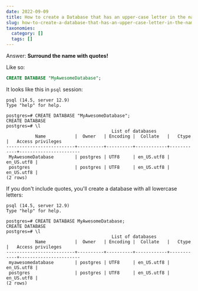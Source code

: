 ```yaml
---
date: 2022-09-09
title: How to create a Database that has an upper-case letter in the name
slug: how-to-create-a-database-that-has-an-upper-case-letter-in-the-name
taxonomies:
  category: []
  tags: []
---
```


Answer: **Surround the name with quotes!**

Like so:

```sql
CREATE DATABASE "MyAwesomeDatabase";
```

It looks like this in `psql` session:

```psql,linenos,hl_lines=4 10
psql (14.5, server 12.9)
Type "help" for help.

postgres=# CREATE DATABASE "MyAwesomeDatabase";
CREATE DATABASE
postgres=# \l
                                        List of databases
           Name           |  Owner   | Encoding |  Collate   |   Ctype    |   Access privileges
--------------------------+----------+----------+------------+------------+-----------------------
 MyAwesomeDatabase        | postgres | UTF8     | en_US.utf8 | en_US.utf8 |
 postgres                 | postgres | UTF8     | en_US.utf8 | en_US.utf8 |
(2 rows)
```

If you don't include quotes, you'll create a database with all lowercase letters:

```psql,linenos,hl_lines=4 10
psql (14.5, server 12.9)
Type "help" for help.

postgres=# CREATE DATABASE MyAwesomeDatabase;
CREATE DATABASE
postgres=# \l
                                        List of databases
           Name           |  Owner   | Encoding |  Collate   |   Ctype    |   Access privileges
--------------------------+----------+----------+------------+------------+-----------------------
 myawesomedatabase        | postgres | UTF8     | en_US.utf8 | en_US.utf8 |
 postgres                 | postgres | UTF8     | en_US.utf8 | en_US.utf8 |
(2 rows)
```

